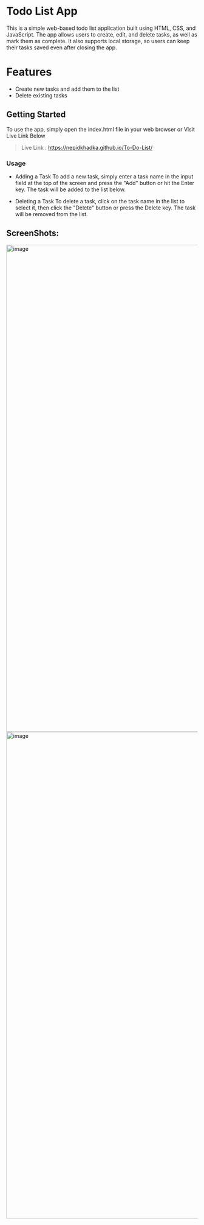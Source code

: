 # Todo List App
This is a simple web-based todo list application built using HTML, CSS, and JavaScript. The app allows users to create, edit, and delete tasks, as well as mark them as complete. It also supports local storage, so users can keep their tasks saved even after closing the app.

# Features
- Create new tasks and add them to the list
- Delete existing tasks

## Getting Started
To use the app, simply open the index.html file in your web browser or Visit Live Link Below

> Live Link : https://nepidkhadka.github.io/To-Do-List/

### Usage
- Adding a Task
To add a new task, simply enter a task name in the input field at the top of the screen and press the "Add" button or hit the Enter key. The task will be added to the list below.

- Deleting a Task
To delete a task, click on the task name in the list to select it, then click the "Delete" button or press the Delete key. The task will be removed from the list.


## ScreenShots: 

<img width="1280" alt="image" src="https://user-images.githubusercontent.com/83904803/232776373-0a6d67bc-4ab4-4c40-b142-e5f8517b1ce9.png">

<img width="1279" alt="image" src="https://user-images.githubusercontent.com/83904803/232776462-56e409fe-423c-43b5-acbb-aebf93832380.png">


